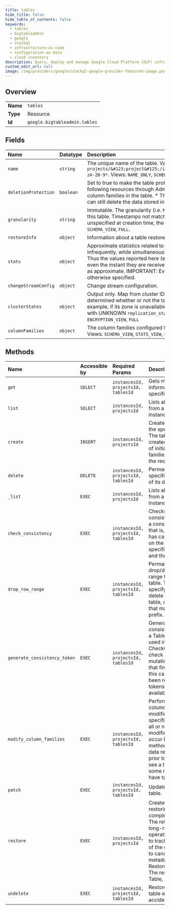 ```yaml
---
title: tables
hide_title: false
hide_table_of_contents: false
keywords:
  - tables
  - bigtableadmin
  - google    
  - stackql
  - infrastructure-as-code
  - configuration-as-data
  - cloud inventory
description: Query, deploy and manage Google Cloud Platform (GCP) infrastructure and resources using SQL
custom_edit_url: null
image: /img/providers/google/stackql-google-provider-featured-image.png
---
```

  
    

## Overview
<table><tbody>
<tr><td><b>Name</b></td><td><code>tables</code></td></tr>
<tr><td><b>Type</b></td><td>Resource</td></tr>
<tr><td><b>Id</b></td><td><code>google.bigtableadmin.tables</code></td></tr>
</tbody></table>

## Fields
| Name | Datatype | Description |
|:-----|:---------|:------------|
| `name` | `string` | The unique name of the table. Values are of the form `projects/&#123;project&#125;/instances/&#123;instance&#125;/tables/_a-zA-Z0-9*`. Views: `NAME_ONLY`, `SCHEMA_VIEW`, `REPLICATION_VIEW`, `STATS_VIEW`, `FULL` |
| `deletionProtection` | `boolean` | Set to true to make the table protected against data loss. i.e. deleting the following resources through Admin APIs are prohibited: * The table. * The column families in the table. * The instance containing the table. Note one can still delete the data stored in the table through Data APIs. |
| `granularity` | `string` | Immutable. The granularity (i.e. `MILLIS`) at which timestamps are stored in this table. Timestamps not matching the granularity will be rejected. If unspecified at creation time, the value will be set to `MILLIS`. Views: `SCHEMA_VIEW`, `FULL`. |
| `restoreInfo` | `object` | Information about a table restore. |
| `stats` | `object` | Approximate statistics related to a table. These statistics are calculated infrequently, while simultaneously, data in the table can change rapidly. Thus the values reported here (e.g. row count) are very likely out-of date, even the instant they are received in this API. Thus, only treat these values as approximate. IMPORTANT: Everything below is approximate, unless otherwise specified. |
| `changeStreamConfig` | `object` | Change stream configuration. |
| `clusterStates` | `object` | Output only. Map from cluster ID to per-cluster table state. If it could not be determined whether or not the table has data in a particular cluster (for example, if its zone is unavailable), then there will be an entry for the cluster with UNKNOWN `replication_status`. Views: `REPLICATION_VIEW`, `ENCRYPTION_VIEW`, `FULL` |
| `columnFamilies` | `object` | The column families configured for this table, mapped by column family ID. Views: `SCHEMA_VIEW`, `STATS_VIEW`, `FULL` |
## Methods
| Name | Accessible by | Required Params | Description |
|:-----|:--------------|:----------------|:------------|
| `get` | `SELECT` | `instancesId, projectsId, tablesId` | Gets metadata information about the specified table. |
| `list` | `SELECT` | `instancesId, projectsId` | Lists all tables served from a specified instance. |
| `create` | `INSERT` | `instancesId, projectsId` | Creates a new table in the specified instance. The table can be created with a full set of initial column families, specified in the request. |
| `delete` | `DELETE` | `instancesId, projectsId, tablesId` | Permanently deletes a specified table and all of its data. |
| `_list` | `EXEC` | `instancesId, projectsId` | Lists all tables served from a specified instance. |
| `check_consistency` | `EXEC` | `instancesId, projectsId, tablesId` | Checks replication consistency based on a consistency token, that is, if replication has caught up based on the conditions specified in the token and the check request. |
| `drop_row_range` | `EXEC` | `instancesId, projectsId, tablesId` | Permanently drop/delete a row range from a specified table. The request can specify whether to delete all rows in a table, or only those that match a particular prefix. |
| `generate_consistency_token` | `EXEC` | `instancesId, projectsId, tablesId` | Generates a consistency token for a Table, which can be used in CheckConsistency to check whether mutations to the table that finished before this call started have been replicated. The tokens will be available for 90 days. |
| `modify_column_families` | `EXEC` | `instancesId, projectsId, tablesId` | Performs a series of column family modifications on the specified table. Either all or none of the modifications will occur before this method returns, but data requests received prior to that point may see a table where only some modifications have taken effect. |
| `patch` | `EXEC` | `instancesId, projectsId, tablesId` | Updates a specified table. |
| `restore` | `EXEC` | `instancesId, projectsId` | Create a new table by restoring from a completed backup. The returned table long-running operation can be used to track the progress of the operation, and to cancel it. The metadata field type is RestoreTableMetadata. The response type is Table, if successful. |
| `undelete` | `EXEC` | `instancesId, projectsId, tablesId` | Restores a specified table which was accidentally deleted. |
